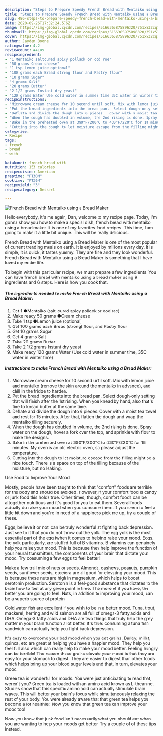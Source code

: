 ```yaml
---
description: "Steps to Prepare Speedy French Bread with Mentaiko using a Bread Maker"
title: "Steps to Prepare Speedy French Bread with Mentaiko using a Bread Maker"
slug: 486-steps-to-prepare-speedy-french-bread-with-mentaiko-using-a-bread-maker
date: 2020-09-26T17:02:24.576Z
image: https://img-global.cpcdn.com/recipes/5166365875896320/751x532cq70/french-bread-with-mentaiko-using-a-bread-maker-recipe-main-photo.jpg
thumbnail: https://img-global.cpcdn.com/recipes/5166365875896320/751x532cq70/french-bread-with-mentaiko-using-a-bread-maker-recipe-main-photo.jpg
cover: https://img-global.cpcdn.com/recipes/5166365875896320/751x532cq70/french-bread-with-mentaiko-using-a-bread-maker-recipe-main-photo.jpg
author: Jayden Boone
ratingvalue: 4.2
reviewcount: 44109
recipeingredient:
- "1 Mentaiko saltcured spicy pollack or cod roe"
- "50 grams Cream cheese"
- "1 tsp Lemon juice optional"
- "100 grams each Bread strong flour and Pastry flour"
- "10 grams Sugar"
- "4 grams Salt"
- "20 grams Butter"
- "2 1/2 grams Instant dry yeast"
- "120 grams Water Use cold water in summer time 35C water in winter time"
recipeinstructions:
- "Microwave cream cheese for 10 second until soft. Mix with lemon juice and mentaiko (remove the skin around the mentaiko in advance), and chill in the fridge to harden."
- "Put the bread ingredients into the bread pan.  Select dough-only setting that will finish after the 1st rising.  When you knead by hand, also that&#39;s fine to knead butter at the same time."
- "Deflate and divide the dough into 6 pieces.  Cover with a moist tea towel and rest for 15 minutes.  After that, flatten the dough and wrap the mentaiko filling securely."
- "When the dough has doubled in volume, the 2nd rising is done. Spray water on the dough, hover a fork over the top, and sprinkle with flour to make the designs."
- "Bake in the preheated oven at 390°F/200°C to 430°F/220°C for 18 minutes. My oven is an old electric oven, so please adjust the temperature."
- "Cutting into the dough to let moisture escape from the filling might be a nice touch. There is a space on top of the filling because of the moisture, but no leaking."
categories:
- Recipe
tags:
- french
- bread
- with

katakunci: french bread with 
nutrition: 153 calories
recipecuisine: American
preptime: "PT30M"
cooktime: "PT38M"
recipeyield: "3"
recipecategory: Dessert

---
```



![French Bread with Mentaiko using a Bread Maker](https://img-global.cpcdn.com/recipes/5166365875896320/751x532cq70/french-bread-with-mentaiko-using-a-bread-maker-recipe-main-photo.jpg)

Hello everybody, it's me again, Dan, welcome to my recipe page. Today, I'm gonna show you how to make a special dish, french bread with mentaiko using a bread maker. It is one of my favorites food recipes. This time, I am going to make it a little bit unique. This will be really delicious.

French Bread with Mentaiko using a Bread Maker is one of the most popular of current trending meals on earth. It is enjoyed by millions every day. It is simple, it is quick, it tastes yummy. They are fine and they look wonderful. French Bread with Mentaiko using a Bread Maker is something that I have loved my entire life.




To begin with this particular recipe, we must prepare a few ingredients. You can have french bread with mentaiko using a bread maker using 9 ingredients and 6 steps. Here is how you cook that.

<!--inarticleads1-->

##### The ingredients needed to make French Bread with Mentaiko using a Bread Maker:

1. Get 1 ●Mentaiko (salt-cured spicy pollack or cod roe)
1. Make ready 50 grams ●Cream cheese
1. Take 1 tsp ●Lemon juice (optional)
1. Get 100 grams each Bread (strong) flour, and Pastry flour
1. Get 10 grams Sugar
1. Get 4 grams Salt
1. Take 20 grams Butter
1. Take 2 1/2 grams Instant dry yeast
1. Make ready 120 grams Water (Use cold water in summer time, 35C water in winter time)




<!--inarticleads2-->

##### Instructions to make French Bread with Mentaiko using a Bread Maker:

1. Microwave cream cheese for 10 second until soft. Mix with lemon juice and mentaiko (remove the skin around the mentaiko in advance), and chill in the fridge to harden.
1. Put the bread ingredients into the bread pan.  Select dough-only setting that will finish after the 1st rising.  When you knead by hand, also that&#39;s fine to knead butter at the same time.
1. Deflate and divide the dough into 6 pieces.  Cover with a moist tea towel and rest for 15 minutes.  After that, flatten the dough and wrap the mentaiko filling securely.
1. When the dough has doubled in volume, the 2nd rising is done. Spray water on the dough, hover a fork over the top, and sprinkle with flour to make the designs.
1. Bake in the preheated oven at 390°F/200°C to 430°F/220°C for 18 minutes. My oven is an old electric oven, so please adjust the temperature.
1. Cutting into the dough to let moisture escape from the filling might be a nice touch. There is a space on top of the filling because of the moisture, but no leaking.




Use Food to Improve Your Mood


Mostly, people have been taught to think that "comfort" foods are terrible for the body and should be avoided. However, if your comfort food is candy or junk food this holds true. Other times, though, comfort foods can be altogether nutritious and it's good for you to eat them. Several foods actually do raise your mood when you consume them. If you seem to feel a little bit down and you're in need of a happiness pick me up, try a couple of these.

Eggs, believe it or not, can be truly wonderful at fighting back depression. Just see to it that you do not throw out the yolk. The egg yolk is the most essential part of the egg iwhen it comes to helping raise your mood. Eggs, the yolk particularly, are stuffed full of B vitamins. B vitamins can genuinely help you raise your mood. This is because they help improve the function of your neural transmitters, the components of your brain that dictate your mood. Try consuming a few eggs to feel better!

Make a few trail mix of nuts or seeds. Almonds, cashews, peanuts, pumpkin seeds, sunflower seeds, etcetera are all good for elevating your mood. This is because these nuts are high in magnesium, which helps to boost serotonin production. Serotonin is a feel-good substance that dictates to the brain how to feel at any given point in time. The more of it you have, the better you are going to feel. Nuts, in addition to improving your mood, can be a superb source of protein.

Cold water fish are excellent if you wish to be in a better mood. Tuna, trout, mackerel, herring and wild salmon are all full of omega-3 fatty acids and DHA. Omega-3 fatty acids and DHA are two things that truly help the grey matter in your brain function a lot better. It's true: consuming a tuna fish sandwich can actually help you fight back depression. 

It's easy to overcome your bad mood when you eat grains. Barley, millet, quinoa, etc are great at helping you have a happier mood. They help you feel full also which can really help to make your mood better. Feeling hungry can be terrible! The reason these grains elevate your mood is that they are easy for your stomach to digest. They are easier to digest than other foods which helps bring up your blood sugar levels and that, in turn, elevates your mood.

Green tea is wonderful for moods. You were just anticipating to read that, weren't you? Green tea is loaded with an amino acid known as L-theanine. Studies show that this specific amino acid can actually stimulate brain waves. This will better your brain's focus while simultaneously relaxing the rest of your body. You were already aware that that green tea helps you become a lot healthier. Now you know that green tea can improve your mood too!

Now you know that junk food isn't necessarily what you should eat when you are wanting to help your moods get better. Try  a  couple of  of  these  tips  instead.

